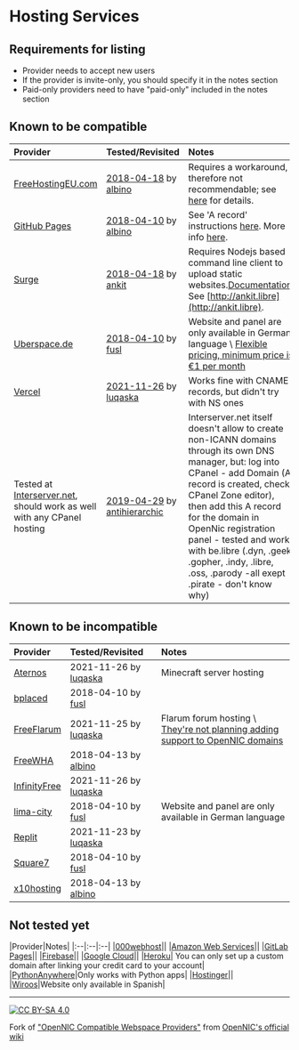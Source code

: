 # Hosting Services

## Requirements for listing

  * Provider needs to accept new users
  * If the provider is invite-only, you should specify it in the notes section
  * Paid-only providers need to have "paid-only" included in the notes section

## Known to be compatible

|Provider|Tested/Revisited|Notes|
|:--|:--|:--|
|[FreeHostingEU.com](https://freehostingeu.com)|[2018-04-18](http://fheutest.cyb) by [albino](https://wiki.opennic.org/user/albino)|Requires a workaround, therefore not recommendable; see [here](http://fheutest.cyb) for details.|
|[GitHub Pages](https://pages.github.com)|[2018-04-10](http://albino.cyb) by [albino](https://wiki.opennic.org/user/albino)|See 'A record' instructions [here](https://help.github.com/articles/setting-up-an-apex-domain/). More info [here](http://albino.cyb).|
|[Surge](https://surge.sh)|[2018-04-18](http://ankit.libre) by [ankit](https://wiki.opennic.org/user/ankit)|Requires Nodejs based command line client to upload static websites.[Documentation](https://surge.sh/help). See [http://ankit.libre](http://ankit.libre).|
|[Uberspace.de](https://uberspace.de/)|[2018-04-10](https://wiki.uberspace.de/webserver:https#technische_hintergruende) by [fusl](https://wiki.opennic.org/user/fusl)|Website and panel are only available in German language \\ [Flexible pricing, minimum price is €1 per month](https://uberspace.de/prices)|
|[Vercel](https://vercel.com/)|[2021-11-26](http://giscus.some.geek/) by [luqaska](/user:luqaska)|Works fine with CNAME records, but didn't try with NS ones|
|Tested at [Interserver.net](https://interserver.net), should work as well with any CPanel hosting|[2019-04-29](http://libre.libre) by [antihierarchic](https://wiki.opennic.org/user/antihierarchic)|Interserver.net itself doesn't allow to create non-ICANN domains through its own DNS manager, but: log into CPanel - add Domain (A record is created, check CPanel Zone editor), then add this A record for the domain in OpenNic registration panel - tested and works with be.libre (.dyn, .geek, .gopher, .indy, .libre, .oss, .parody -all exept .pirate - don't know why)|

## Known to be incompatible

|Provider|Tested/Revisited|Notes|
|:--|:--|:--|
|[Aternos](https://aternos.org/)|2021-11-26 by [luqaska](/user:luqaska)| Minecraft server hosting|
|[bplaced](https://www.bplaced.net/)|2018-04-10 by [fusl](https://wiki.opennic.org/user/fusl)||
|[FreeFlarum](https://freeflarum.com/)|2021-11-25 by [luqaska](/user:luqaska)| Flarum forum hosting \\ [They're not planning adding support to OpenNIC domains](https://github.com/gwillem/freeflarum.com/issues/298)|
|[FreeWHA](https://www.freewebhostingarea.com/)|2018-04-13 by [albino](https://wiki.opennic.org/user/albino)||
|[InfinityFree](https://infinityfree.net/)|2021-11-26 by [luqaska](/user:luqaska)||
|[lima-city](https://www.lima-city.de/)|2018-04-10 by [fusl](https://wiki.opennic.org/user/fusl)|Website and panel are only available in German language|
|[Replit](https://replit.com/)|2021-11-23 by [luqaska](/user:luqaska)||
|[Square7](https://www.square7.ch/)|2018-04-10 by [fusl](https://wiki.opennic.org/user/fusl)||
|[x10hosting](https://x10hosting.com/)|2018-04-13 by [albino](https://wiki.opennic.org/user/albino)||

## Not tested yet

|Provider|Notes|
|:--|:--|:--|
|[000webhost](https://000webhost.com/)||
|[Amazon Web Services](https://aws.amazon.com/)||
|[GitLab Pages](https://docs.gitlab.com/ee/user/project/pages/)||
|[Firebase](https://firebase.google.com/)||
|[Google Cloud](https://cloud.google.com/)||
|[Heroku](https://heroku.com/)| You can only set up a custom domain after linking your credit card to your account|
|[PythonAnywhere](https://www.pythonanywhere.com/)|Only works with Python apps|
|[Hostinger](https://www.hostinger.com/)||
|[Wiroos](https://wiroos.com/)|Website only available in Spanish|

------

[![CC BY-SA 4.0](https://i.creativecommons.org/l/by-sa/4.0/88x31.png)](https://creativecommons.org/licenses/by-sa/4.0/)

Fork of ["OpenNIC Compatible Webspace Providers"](https://wiki.opennic.org/webspaceproviders) from [OpenNIC's official wiki](https://wiki.opennic.org)
